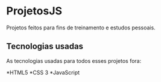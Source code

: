 # ProjetosJS
Projetos feitos para fins de treinamento e estudos pessoais.

## Tecnologias usadas
As tecnologias usadas para todos esses projetos fora:

*HTML5
*CSS 3
*JavaScript
